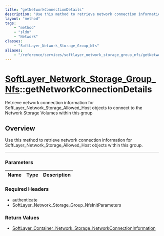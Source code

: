 ```yaml
---
title: "getNetworkConnectionDetails"
description: "Use this method to retrieve network connection information for SoftLayer_Network_Storage_Allowed_Host objects within thi... "
layout: "method"
tags:
    - "method"
    - "sldn"
    - "Network"
classes:
    - "SoftLayer_Network_Storage_Group_Nfs"
aliases:
    - "/reference/services/softlayer_network_storage_group_nfs/getNetworkConnectionDetails"
---
```

# [SoftLayer_Network_Storage_Group_Nfs](/reference/services/SoftLayer_Network_Storage_Group_Nfs)::getNetworkConnectionDetails


Retrieve network connection information for SoftLayer_Network_Storage_Allowed_Host objects to connect to the Network Storage Volumes within this group 


## Overview 
Use this method to retrieve network connection information for SoftLayer_Network_Storage_Allowed_Host objects within this group. 

-----

### Parameters 
|Name | Type | Description |
| --- | --- | --- |


### Required Headers
* authenticate
* SoftLayer_Network_Storage_Group_NfsInitParameters


### Return Values
* <a href='/reference/datatypes/SoftLayer_Container_Network_Storage_NetworkConnectionInformation'>SoftLayer_Container_Network_Storage_NetworkConnectionInformation </a>




